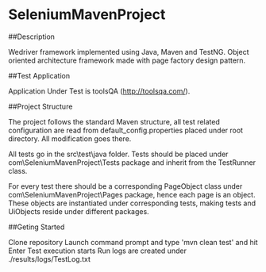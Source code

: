 # SeleniumMavenProject

##Description

Wedriver framework implemented using Java, Maven and TestNG. Object oriented architecture framework made with page factory design pattern.

##Test Application

Application Under Test is toolsQA (http://toolsqa.com/).

##Project Structure

The project follows the standard Maven structure, all test related configuration are read from default_config.properties placed under root directory. All modification goes there.

All tests go in the src\test\java folder. Tests should be placed under com\SeleniumMavenProject\Tests package and inherit from the TestRunner class.

For every test there should be a corresponding PageObject class under com\SeleniumMavenProject\Pages package, hence each page is an object. These objects are instantiated under corresponding tests, making tests and UiObjects reside under different packages.

##Geting Started

Clone repository
Launch command prompt and type 'mvn clean test' and hit Enter
Test execution starts
Run logs are created under ./results/logs/TestLog.txt
